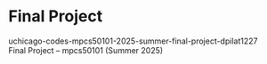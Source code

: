 # Final Project

uchicago-codes-mpcs50101-2025-summer-final-project-dpilat1227  
Final Project – mpcs50101 (Summer 2025)
